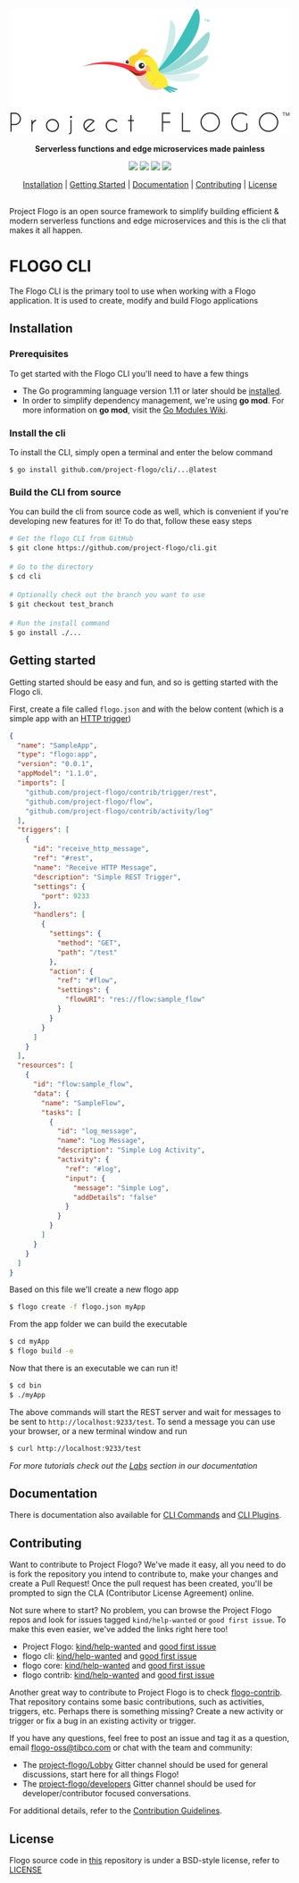 <p align="center">
  <img src ="https://raw.githubusercontent.com/TIBCOSoftware/flogo/master/images/projectflogo.png" />
</p>

<p align="center" >
  <b>Serverless functions and edge microservices made painless</b>
</p>

<p align="center">
  <img src="https://travis-ci.org/TIBCOSoftware/flogo-cli.svg"/>
  <img src="https://img.shields.io/badge/dependencies-up%20to%20date-green.svg"/>
  <img src="https://img.shields.io/badge/license-BSD%20style-blue.svg"/>
  <a href="https://gitter.im/project-flogo/Lobby?utm_source=share-link&utm_medium=link&utm_campaign=share-link"><img src="https://badges.gitter.im/Join%20Chat.svg"/></a>
</p>

<p align="center">
  <a href="#Installation">Installation</a> | <a href="#getting-started">Getting Started</a> | <a href="#documentation">Documentation</a> | <a href="#contributing">Contributing</a> | <a href="#license">License</a>
</p>

<br/>
Project Flogo is an open source framework to simplify building efficient & modern serverless functions and edge microservices and this is the cli that makes it all happen. 

FLOGO CLI
======================

The Flogo CLI is the primary tool to use when working with a Flogo application.  It is used to create, modify and build Flogo applications
## Installation
### Prerequisites
To get started with the Flogo CLI you'll need to have a few things
* The Go programming language version 1.11 or later should be [installed](https://golang.org/doc/install).
* In order to simplify dependency management, we're using **go mod**. For more information on **go mod**, visit the [Go Modules Wiki](https://github.com/golang/go/wiki/Modules).

### Install the cli
To install the CLI, simply open a terminal and enter the below command

```
$ go install github.com/project-flogo/cli/...@latest
```

### Build the CLI from source
You can build the cli from source code as well, which is convenient if you're developing new features for it! To do that, follow these easy steps

```bash
# Get the flogo CLI from GitHub
$ git clone https://github.com/project-flogo/cli.git

# Go to the directory
$ cd cli

# Optionally check out the branch you want to use 
$ git checkout test_branch

# Run the install command
$ go install ./... 
```

## Getting started
Getting started should be easy and fun, and so is getting started with the Flogo cli. 

First, create a file called `flogo.json` and with the below content (which is a simple app with an [HTTP trigger](https://tibcosoftware.github.io/flogo/development/webui/triggers/rest/))

```json
{
  "name": "SampleApp",
  "type": "flogo:app",
  "version": "0.0.1",
  "appModel": "1.1.0",
  "imports": [
  	"github.com/project-flogo/contrib/trigger/rest",
  	"github.com/project-flogo/flow",
  	"github.com/project-flogo/contrib/activity/log"
  ],
  "triggers": [
    {
      "id": "receive_http_message",
      "ref": "#rest",
      "name": "Receive HTTP Message",
      "description": "Simple REST Trigger",
      "settings": {
        "port": 9233
      },
      "handlers": [
        {
          "settings": {
            "method": "GET",
            "path": "/test"
          },
          "action": {
            "ref": "#flow",
            "settings": {
              "flowURI": "res://flow:sample_flow"
            }
          }
        }
      ]
    }
  ],
  "resources": [
    {
      "id": "flow:sample_flow",
      "data": {
        "name": "SampleFlow",
        "tasks": [
          {
            "id": "log_message",
            "name": "Log Message",
            "description": "Simple Log Activity",
            "activity": {
              "ref": "#log",
              "input": {
                "message": "Simple Log",
                "addDetails": "false"
              }
            }
          }
        ]
      }
    }
  ]
}
```

Based on this file we'll create a new flogo app

```bash
$ flogo create -f flogo.json myApp
```

From the app folder we can build the executable

```bash
$ cd myApp
$ flogo build -e
```

Now that there is an executable we can run it!

```bash
$ cd bin
$ ./myApp
```

The above commands will start the REST server and wait for messages to be sent to `http://localhost:9233/test`. To send a message you can use your browser, or a new terminal window and run

```bash
$ curl http://localhost:9233/test
```

_For more tutorials check out the [Labs](https://tibcosoftware.github.io/flogo/labs/) section in our documentation_

## Documentation

There is documentation also available for [CLI Commands](docs/commands.md) and [CLI Plugins](docs/plugins.md).

## Contributing
Want to contribute to Project Flogo? We've made it easy, all you need to do is fork the repository you intend to contribute to, make your changes and create a Pull Request! Once the pull request has been created, you'll be prompted to sign the CLA (Contributor License Agreement) online.

Not sure where to start? No problem, you can browse the Project Flogo repos and look for issues tagged `kind/help-wanted` or `good first issue`. To make this even easier, we've added the links right here too!
* Project Flogo: [kind/help-wanted](https://github.com/TIBCOSoftware/flogo/issues?q=is%3Aissue+is%3Aopen+label%3A%22help+wanted%22) and [good first issue](https://github.com/TIBCOSoftware/flogo/issues?q=is%3Aissue+is%3Aopen+label%3A%22good+first+issue%22)
* flogo cli: [kind/help-wanted](https://github.com/project-flogo/cli/issues?q=is%3Aissue+is%3Aopen+label%3A%22help+wanted%22) and [good first issue](https://github.com/project-flogo/cli/issues?q=is%3Aissue+is%3Aopen+label%3A%22good+first+issue%22)
* flogo core: [kind/help-wanted](https://github.com/project-flogo/core/issues?q=is%3Aissue+is%3Aopen+label%3A%22help+wanted%22) and [good first issue](https://github.com/project-flogo/core/issues?q=is%3Aissue+is%3Aopen+label%3A%22good+first+issue%22)
* flogo contrib: [kind/help-wanted](https://github.com/project-flogo/contrib/issues?q=is%3Aissue+is%3Aopen+label%3A%22help+wanted%22) and [good first issue](https://github.com/project-flogo/contrib/issues?q=is%3Aissue+is%3Aopen+label%3A%22good+first+issue%22)

Another great way to contribute to Project Flogo is to check [flogo-contrib](https://github.com/project-flogo/contrib). That repository contains some basic contributions, such as activities, triggers, etc. Perhaps there is something missing? Create a new activity or trigger or fix a bug in an existing activity or trigger.

If you have any questions, feel free to post an issue and tag it as a question, email flogo-oss@tibco.com or chat with the team and community:

* The [project-flogo/Lobby](https://gitter.im/project-flogo/Lobby?utm_source=share-link&utm_medium=link&utm_campaign=share-link) Gitter channel should be used for general discussions, start here for all things Flogo!
* The [project-flogo/developers](https://gitter.im/project-flogo/developers?utm_source=share-link&utm_medium=link&utm_campaign=share-link) Gitter channel should be used for developer/contributor focused conversations. 

For additional details, refer to the [Contribution Guidelines](https://github.com/TIBCOSoftware/flogo/blob/master/CONTRIBUTING.md).

## License 
Flogo source code in [this](https://github.com/project-flogo/cli) repository is under a BSD-style license, refer to [LICENSE](https://github.com/project-flogo/cli/blob/master/LICENSE) 
